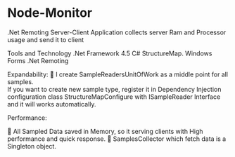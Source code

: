 # Node-Monitor
.Net Remoting Server-Client Application collects server Ram and Processor usage and send it to client 

Tools and Technology
 .Net Framework 4.5
  C# 
  StructureMap.
  Windows Forms
  .Net Remoting


Expandability: 
  I create SampleReadersUnitOfWork as a middle point for all samples.  
If you want to create new sample type, register it in Dependency Injection configuration class StructureMapConfigure with ISampleReader Interface and it will works automatically. 


Performance: 

  All Sampled Data saved in Memory, so it serving clients with High performance and quick response. 
  SamplesCollector which fetch data is a Singleton object.  
